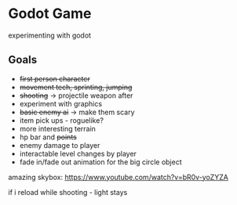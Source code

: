 # Godot Game
 experimenting with godot

## Goals
 - ~~first person character~~
 - ~~movement tech, sprinting, jumping~~
 - ~~shooting~~ -> projectile weapon after
 - experiment with graphics
 - ~~basic enemy ai~~ -> make them scary
 - item pick ups - roguelike?
 - more interesting terrain
 - hp bar and ~~points~~
 - enemy damage to player
 - interactable level changes by player
 - fade in/fade out animation for the big circle object


amazing skybox: https://www.youtube.com/watch?v=bR0v-yoZYZA

if i reload while shooting - light stays

